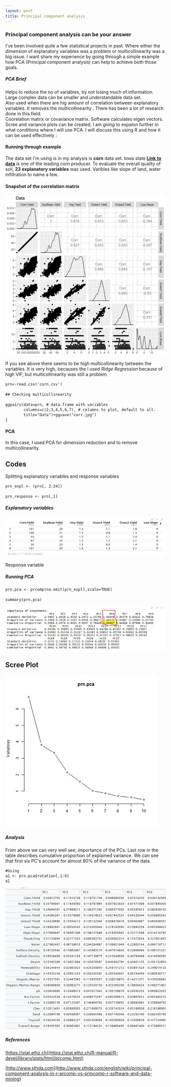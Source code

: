 ```yaml
---
layout: post
title: Principal component analysis
---
```



### Principal component analysis can be your answer


I've been involved quite a few statistical projects in past. Where either the dimension of explanatory variables was a problem or multicollinearity was a big issue.  I want  share my experience  by going through  a simple example how PCA (Principal component analysis) can help to achieve both those goals.

##### PCA Brief

Helps to reduce the no of variables, by not losing much of information. Large complex data can be smaller and understandable data set.  
Also used when there are hig amount of correlation between explanatory variables. It removes the multicollinearity . There has been a lot of research done in this field.  
Coorelation matrix or covariance matrix. Software calculates eigen vectors. Scree and variance plots can be created.  I am going to expalon further in what conditions where I will use PCA.
I will discuss this using R and how it can be used effectively :

#### Running through example

The data set I'm using is in my analysis is **corn** data set. Iowa state **[Link to data](http://www.agronext.iastate.edu/)** is one of the leading corn producer. To evaluate the overall quality of soil, **23 explanatory variables** was used. Varibles like slope of land, water infiltration  to name a few.

#### Snapshot of the correlation matrix

![alt image](../images/corr.jpg)

If you see above there seems to be high multicollinearity between the variables. It is very high, becauses the I used *Ridge Regression* because of high VIF, but multicollinearity was still a problem.


```
prn<-read.csv('corn.csv')

## Checking multicollinearity

ggpairs(data=prn, # data.frame with variables
        columns=c(2,3,4,5,6,7), # columns to plot, default to all.
        title="Data")+ggsave("corr.jpg")        
}
```

#### PCA

In this case, I used PCA for dimension reduction and to remove multicollinearity.

## Codes

Splitting explanatory variables and response variables

```
prn_expl <- (prn[, 2:24])

prn_response <- prn[,1]

```

##### Explanatory variables

![alt image](../images/expv.JPG)

Response variable  

##### Running PCA

```
prn.pca <- prcomp(na.omit(prn_expl),scale=TRUE)

summary(prn.pca)

```
![alt image](../images/pca.JPG)

## Scree Plot

![alt image](../images/scree.jpg)

##### Analysis

From above we can very well see, importance of the PCs. Last row in the table describes cumulative proportion of explained variance. We can see  that first six PC's account for almost 80% of the variance of the data.  

```
#Using
a1 <- prn.pca$rotation[,1:6]
a1

```



![alt image](../images/pca1.jpg)


##### References

 [https://stat.ethz.ch](https://stat.ethz.ch/R-manual/R-devel/library/stats/html/prcomp.html)
 
 [http://www.sthda.com](http://www.sthda.com/english/wiki/principal-component-analysis-in-r-prcomp-vs-princomp-r-software-and-data-mining)
